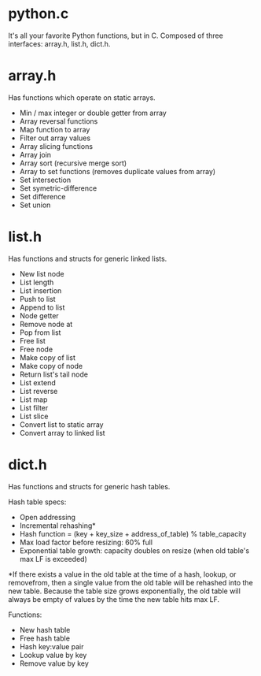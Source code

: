 # python.c
It's all your favorite Python functions, but in C.
Composed of three interfaces: array.h, list.h, dict.h.

# array.h
Has functions which operate on static arrays.

- Min / max integer or double getter from array
- Array reversal functions
- Map function to array
- Filter out array values
- Array slicing functions
- Array join
- Array sort (recursive merge sort)
- Array to set functions (removes duplicate values from array)
- Set intersection
- Set symetric-difference
- Set difference
- Set union

# list.h
Has functions and structs for generic linked lists.

- New list node
- List length
- List insertion
- Push to list
- Append to list
- Node getter
- Remove node at
- Pop from list
- Free list
- Free node
- Make copy of list
- Make copy of node
- Return list's tail node
- List extend
- List reverse
- List map
- List filter
- List slice
- Convert list to static array
- Convert array to linked list

# dict.h
Has functions and structs for generic hash tables.

Hash table specs:
- Open addressing
- Incremental rehashing*
- Hash function = (key + key_size + address_of_table) % table_capacity
- Max load factor before resizing: 60% full
- Exponential table growth: capacity doubles on resize (when old table's max LF is exceeded)

*If there exists a value in the old table at the time of a hash, lookup, or removefrom, then a single value from the old table will be rehashed into the new table. Because the table size grows exponentially, the old table will always be empty of values by the time the new table hits max LF.

Functions:
- New hash table
- Free hash table
- Hash key:value pair
- Lookup value by key
- Remove value by key

